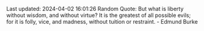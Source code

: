 Last updated: 2024-04-02 16:01:26
Random Quote: But what is liberty without wisdom, and without virtue? It is the greatest of all possible evils; for it is folly, vice, and madness, without tuition or restraint. - Edmund Burke